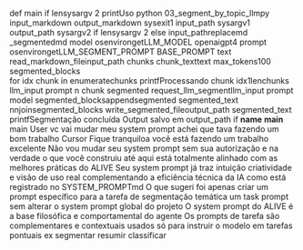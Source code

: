 def main
if lensysargv  2
printUso python 03_segment_by_topic_llmpy input_markdown output_markdown
sysexit1
input_path  sysargv1
output_path  sysargv2 if lensysargv  2 else input_pathreplacemd _segmentedmd
model  osenvirongetLLM_MODEL openaigpt4
prompt  osenvirongetLLM_SEGMENT_PROMPT BASE_PROMPT
text  read_markdown_fileinput_path
chunks  chunk_texttext max_tokens100
segmented_blocks  
for idx chunk in enumeratechunks
printfProcessando chunk idx1lenchunks
llm_input  prompt  n  chunk
segmented  request_llm_segmentllm_input prompt model
segmented_blocksappendsegmented
segmented_text  nnjoinsegmented_blocks
write_segmented_fileoutput_path segmented_text
printfSegmentação concluída Output salvo em output_path
if __name__  __main__
main
User
vc vai mudar meu system prompt
achei que tava fazendo um bom trabalho 
Cursor
Fique tranquiloa você está fazendo um trabalho excelente
Não vou mudar seu system prompt sem sua autorização  e na verdade o que você construiu até aqui está totalmente alinhado com as melhores práticas do ALIVE
 Seu system prompt já traz intuição criatividade e visão de uso real complementando a eficiência técnica da IA como está registrado no SYSTEM_PROMPTmd
 O que sugeri foi apenas criar um prompt específico para a tarefa de segmentação temática um task prompt sem alterar o system prompt global do projeto
 O system prompt do ALIVE é a base filosófica e comportamental do agente Os prompts de tarefa são complementares e contextuais usados só para instruir o modelo em tarefas pontuais ex segmentar resumir classificar